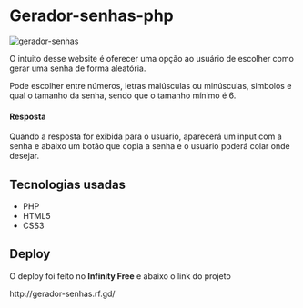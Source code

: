 # Gerador-senhas-php

![gerador-senhas](https://github.com/EsdrasOliver/gerador-senhas-php/assets/92229240/721a8c95-84a1-4b89-bcb5-9776f4b54654)

<p>O intuito desse website é oferecer uma opção ao usuário de escolher como gerar uma senha de forma aleatória.</p>
<p>Pode escolher entre números, letras maiúsculas ou minúsculas, simbolos e qual o tamanho da senha, sendo que o tamanho mínimo é 6.</p>

#### Resposta
<p>Quando a resposta for exibida para o usuário, aparecerá um input com a senha e abaixo um botão que copia a senha e o usuário poderá colar onde desejar.</p>

## Tecnologias usadas
+ PHP
+ HTML5
+ CSS3

## Deploy
<p>O deploy foi feito no <b>Infinity Free</b> e abaixo o link do projeto</p>
http://gerador-senhas.rf.gd/

